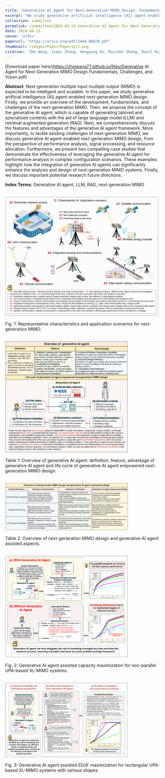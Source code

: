```yaml
---
title: "Generative AI Agent for Next-Generation MIMO Design: Fundamentals, Challenges, and Vision"
excerpt: "We study generative artificial intelligence (AI) agent-enabled next-generation MIMO design. Firstly, we provide an overview of the development, fundamentals, and challenges of the next-generation MIMO. Then, we propose the concept of the generative AI agent, which is capable of generating tailored and specialized contents with the aid of large language model (LLM) and retrieval augmented generation (RAG). Next, we comprehensively discuss the features and advantages of the generative AI agent framework. More importantly, to tackle existing challenges of next-generation MIMO, we discuss generative AI agent-enabled next-generation MIMO design, from the perspective of performance analysis, signal processing, and resource allocation."
collection: submitted
permalink: /submitted/2024-04-13-Generative AI Agent for Next-Generation MIMO Design Fundamentals, Challenges, and Vision
date: 2024-04-13
venue: 'arXiv'
paperurl: 'https://arxiv.org/pdf/2404.08878.pdf'
thumbnail: /images/Paper/Paper11/2.png
citation: 'Zhe Wang, Jiayi Zhang, Hongyang Du, Ruichen Zhang, Dusit Niyato, Bo Ai, and Khaled B. Letaief, "Generative AI Agent for Next-Generation MIMO Design: Fundamentals, Challenges, and Vision," 2404.08878, 2024.'
---
```



[Download paper here](https://zhewang77.github.io/files/Generative AI Agent for Next-Generation MIMO Design Fundamentals, Challenges, and Vision.pdf)

**Abstract**: Next-generation multiple input multiple output (MIMO) is expected to be intelligent and scalable. In this paper, we study generative artificial intelligence (AI) agent-enabled next-generation MIMO design. Firstly, we provide an overview of the development, fundamentals, and challenges of the next-generation MIMO. Then, we propose the concept of the generative AI agent, which is capable of generating tailored and specialized contents with the aid of large language model (LLM) and retrieval augmented generation (RAG). Next, we comprehensively discuss the features and advantages of the generative AI agent framework. More importantly, to tackle existing challenges of next-generation MIMO, we discuss generative AI agent-enabled next-generation MIMO design, from the perspective of performance analysis, signal processing, and resource allocation. Furthermore, we present two compelling case studies that demonstrate the effectiveness of leveraging the generative AI agent for performance analysis in complex configuration scenarios. These examples highlight how the integration of generative AI agents can significantly enhance the analysis and design of next-generation MIMO systems. Finally, we discuss important potential research future directions.

**Index Terms**: Generative AI agent, LLM, RAG, next-generation MIMO



<br/><img src='/images/Paper/Paper11/1.png' width = "500">

Fig. 1: Representative characteristics and application scenarios for next-generation MIMO.

<br/><img src='/images/Paper/Paper11/2.png' width = "400">

Table 1: Overview of generative AI agent: definition, feature, advantage of generative AI agent and life cycle of generative AI agent empowered next-generation MIMO design.

<br/><img src='/images/Paper/Paper11/3.png' width = "400">

Table 2: Overview of next-generation MIMO design and generative AI agent assisted aspects.

<br/><img src='/images/Paper/Paper11/4.png' width = "400">

Fig. 2: Generative AI agent assisted capacity maximization for non-parallel UPA-based XL-MIMO systems.

<br/><img src='/images/Paper/Paper11/5.png' width = "400">

Fig. 3: Generative AI agent assisted EDoF maximization for rectangular UPA-based XL-MIMO systems with various shapes.

